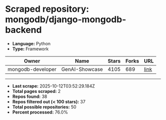 # Scraped repository: mongodb/django-mongodb-backend
* **Language:** Python
* **Type:** Framework

| Owner | Name | Stars | Forks | URL |
|---|---|---|---|---|
| mongodb-developer | GenAI-Showcase | 4105 | 689 | [link](https://github.com/mongodb-developer/GenAI-Showcase) |

---
* **Last scrape:** 2025-10-12T03:52:29.184Z
* **Total pages scraped:** 2
* **Repos found:** 38
* **Repos filtered out (< 100 stars):** 37
* **Total possible repositories:** 50
* **Percent processed:** 76.0%
